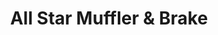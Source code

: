 ---
title: "All Star Muffler & Brake"
url: /conroe/all-star-muffler-und-brake/
shop: Autowerkstatt
---